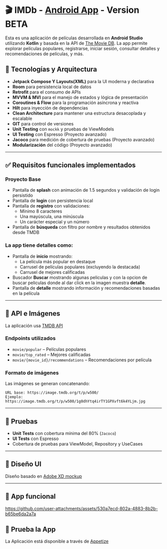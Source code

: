 # 🎬 IMDb - [Android App](https://appetize.io/app/b_soc3mpcqva2jnt4lx4ypyo3y5i) - Version BETA

Esta es una aplicación de películas desarrollada en **Android Studio** utilizando **Kotlin** y basada en la API de [The Movie DB](https://api.themoviedb.org/3). La app permite explorar películas populares, registrarse, iniciar sesión, consultar detalles y recomendaciones de películas, y más.

## 📱 Tecnologías y Arquitectura

- **Jetpack Compose Y Layouts(XML)** para la UI moderna y declarativa  
- **Room** para persistencia local de datos  
- **Retrofit** para el consumo de APIs  
- **MVVM & MVI** para el manejo de estados y lógica de presentación  
- **Coroutines & Flow** para la programación asíncrona y reactiva  
- **Hilt** para inyección de dependencias  
- **Clean Architecture** para mantener una estructura desacoplada y escalable  
- **GIT** para control de versiones  
- **Unit Testing** con `mockk` y pruebas de ViewModels  
- **UI Testing** con Espresso (Proyecto avanzado)  
- **Jacoco** para medición de cobertura de pruebas (Proyecto avanzado)  
- **Modularización** del código (Proyecto avanzado)  

---

## ✅ Requisitos funcionales implementados

### Proyecto Base

- Pantalla de **splash** con animación de 1.5 segundos y validación de login persistido  
- Pantalla de **login** con persistencia local  
- Pantalla de **registro** con validaciones:
  - Mínimo 8 caracteres  
  - Una mayúscula, una minúscula  
  - Un carácter especial y un número  
- Pantalla de **búsqueda** con filtro por nombre y resultados obtenidos desde TMDB  


### La app tiene detalles como:

- Pantalla de **inicio** mostrando:
  - La película más popular en destaque  
  - Carrusel de películas populares (excluyendo la destacada)  
  - Carrusel de mejores calificadas  
- Buscador **Buscar** mostrando algunas peliculas y con la opcion de buscar peliculas donde al dar click en la imagen muestra **detalle**.
- Pantalla de **detalle** mostrando información y recomendaciones basadas en la película
---

## 🔗 API e Imágenes

La aplicación usa [TMDB API](https://api.themoviedb.org/3)

### Endpoints utilizados

- `movie/popular` – Películas populares  
- `movie/top_rated` – Mejores calificadas  
- `movie/{movie_id}/recommendations` – Recomendaciones por película  

### Formato de imágenes

Las imágenes se generan concatenando:

```
URL base: https://image.tmdb.org/t/p/w500/
Ejemplo: https://image.tmdb.org/t/p/w500/1g0dhYtq4irTY1GPXvft6k4YLjm.jpg
```

---

## 🧪 Pruebas

- **Unit Tests** con cobertura mínima del 80% (`Jacoco`)  
- **UI Tests** con Espresso  
- Cobertura de pruebas para ViewModel, Repository y UseCases  

---

## 🎨 Diseño UI

Diseño basado en [Adobe XD mockup](https://xd.adobe.com/view/feafd6f3-3f73-47c1-99d8-f7f11e5f7ac9-abfc/)

---

## 📸 App funcional 

https://github.com/user-attachments/assets/530a7ecd-802a-4883-8b2b-b65be6da2a7a

## 📱 Prueba la App 

La Aplicación está disponible a través de [Appetize](https://appetize.io/app/b_soc3mpcqva2jnt4lx4ypyo3y5i)
